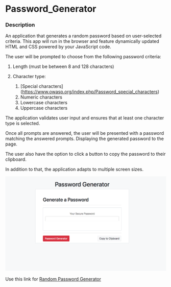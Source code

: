 # Password_Generator

### Description 

An application that generates a random password based on user-selected criteria. This app will run in the browser and feature dynamically updated HTML and CSS powered by your JavaScript code.

The user will be prompted to choose from the following password criteria:

1. Length (must be between 8 and 128 characters)

2. Character type:

    1. [Special characters] (https://www.owasp.org/index.php/Password_special_characters)
    2. Numeric characters
    3. Lowercase characters
    4. Uppercase characters

The application validates user input and ensures that at least one character type is selected.

Once all prompts are answered, the user will be presented with a password matching the answered prompts. Displaying the generated password to the page.

The user also have the option to click a button to copy the password to their clipboard.

In addition to that, the application adapts to multiple screen sizes.

![Screenshot](https://github.com/Madhumitha/Password_Generator/blob/master/images/Password_generator.png)


Use this link for [Random Password Generator](https://madhumitha.github.io/Password_Generator/)


